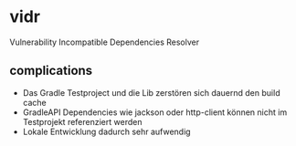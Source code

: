 # vidr
Vulnerability Incompatible Dependencies Resolver

## complications
- Das Gradle Testproject und die Lib zerstören sich dauernd den build cache
- GradleAPI Dependencies wie jackson oder http-client können nicht im Testprojekt referenziert werden
- Lokale Entwicklung dadurch sehr aufwendig
